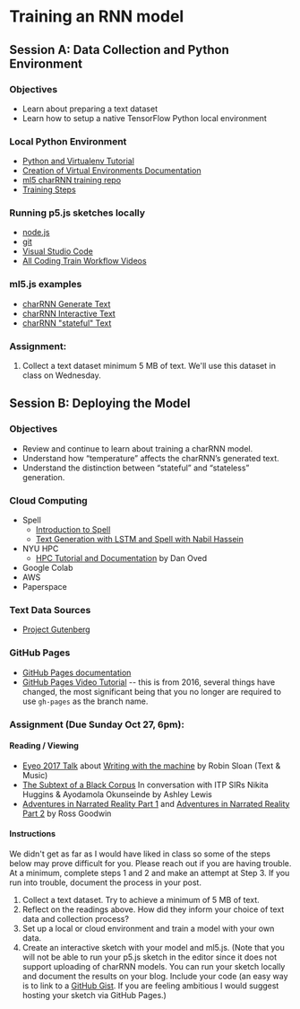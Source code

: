 # Training an RNN model

## Session A: Data Collection and Python Environment

### Objectives
* Learn about preparing a text dataset
* Learn how to setup a native TensorFlow Python local environment

### Local Python Environment
* [Python and Virtualenv Tutorial](https://youtu.be/nnhjvHYRsmM)
* [Creation of Virtual Environments Documentation](https://docs.python.org/3/library/venv.html)
* [ml5 charRNN training repo](https://github.com/ml5js/training-charRNN)
* [Training Steps](training.md)

### Running p5.js sketches locally
* [node.js](https://nodejs.org/en/)
* [git](https://git-scm.com/)
* [Visual Studio Code](https://code.visualstudio.com/)
* [All Coding Train Workflow Videos](https://thecodingtrain.com/Tutorials/19-workflow/)

### ml5.js examples
* [charRNN Generate Text](https://github.com/ml5js/ml5-examples/tree/release/p5js/CharRNN/CharRNN_Text)
* [charRNN Interactive Text](https://github.com/ml5js/ml5-examples/tree/release/p5js/CharRNN/CharRNN_Interactive)
* [charRNN "stateful" Text](https://github.com/ml5js/ml5-examples/tree/release/p5js/CharRNN/CharRNN_Text_Stateful)

### Assignment:
1. Collect a text dataset minimum 5 MB of text. We'll use this dataset in class on Wednesday.

## Session B: Deploying the Model

### Objectives
* Review and continue to learn about training a charRNN model.
* Understand how “temperature” affects the charRNN’s generated text.
* Understand the distinction between “stateful” and “stateless” generation.

### Cloud Computing
* Spell
  * [Introduction to Spell](https://youtu.be/ggBOAPtFjYU)
  * [Text Generation with LSTM and Spell with Nabil Hassein](https://youtu.be/xfuVcfwtEyw)
* NYU HPC
  * [HPC Tutorial and Documentation](https://github.com/oveddan/itp_presentations/blob/master/hpc/getting_started.md) by Dan Oved
* Google Colab
* AWS
* Paperspace

### Text Data Sources
* [Project Gutenberg](https://www.gutenberg.org/)

### GitHub Pages
* [GitHub Pages documentation](https://pages.github.com/)
* [GitHub Pages Video Tutorial](https://youtu.be/8HPYsDTk17A) -- this is from 2016, several things have changed, the most significant being that you no longer are required to use `gh-pages` as the branch name.

### Assignment (Due Sunday Oct 27, 6pm):

#### Reading / Viewing
* [Eyeo 2017 Talk](https://vimeo.com/232545219) about [Writing with the machine](https://www.robinsloan.com/notes/writing-with-the-machine/) by Robin Sloan (Text & Music)
* [The Subtext of a Black Corpus](https://medium.com/ml5js/the-subtext-of-a-black-corpus-4440de02eb32) In conversation with ITP SIRs Nikita Huggins & Ayodamola Okunseinde by Ashley Lewis
* [Adventures in Narrated Reality Part 1](https://medium.com/artists-and-machine-intelligence/adventures-in-narrated-reality-6516ff395ba3) and [Adventures in Narrated Reality Part 2](https://medium.com/artists-and-machine-intelligence/adventures-in-narrated-reality-part-ii-dc585af054cb) by Ross Goodwin

#### Instructions
We didn't get as far as I would have liked in class so some of the steps below may prove difficult for you. Please reach out if you are having trouble. At a minimum, complete steps 1 and 2 and make an attempt at Step 3. If you run into trouble, document the process in your post.
1. Collect a text dataset. Try to achieve a minimum of 5 MB of text.
2. Reflect on the readings above. How did they inform your choice of text data and collection process?
3. Set up a local or cloud environment and train a model with your own data.
4. Create an interactive sketch with your model and ml5.js. (Note that you will not be able to run your p5.js sketch in the editor since it does not support uploading of charRNN models. You can run your sketch locally and document the results on your blog. Include your code (an easy way is to link to a [GitHub Gist](https://gist.github.com/). If you are feeling ambitious I would suggest hosting your sketch via GitHub Pages.)
